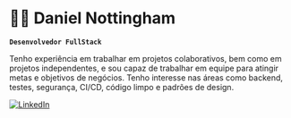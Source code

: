 # 👨‍💻 Daniel Nottingham

**`Desenvolvedor FullStack`**

Tenho experiência em trabalhar em projetos colaborativos, bem como em projetos independentes, e sou capaz de trabalhar em equipe
para atingir metas e objetivos de negócios. Tenho interesse nas áreas como backend, testes, segurança, CI/CD, código limpo e padrões de design.

[![LinkedIn](https://img.shields.io/badge/linkedin-%230077B5.svg?style=for-the-badge&logo=linkedin&logoColor=white)](https://www.linkedin.com/in/marcosdanielncmerces/)
